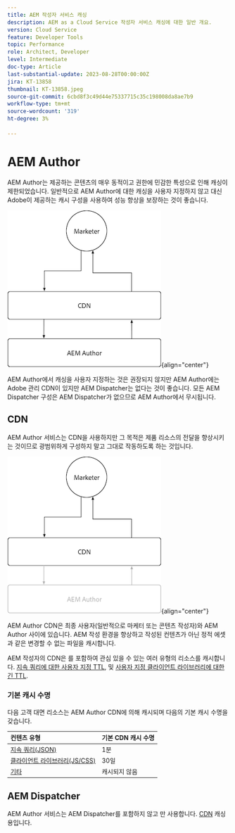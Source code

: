 ```yaml
---
title: AEM 작성자 서비스 캐싱
description: AEM as a Cloud Service 작성자 서비스 캐싱에 대한 일반 개요.
version: Cloud Service
feature: Developer Tools
topic: Performance
role: Architect, Developer
level: Intermediate
doc-type: Article
last-substantial-update: 2023-08-28T00:00:00Z
jira: KT-13858
thumbnail: KT-13858.jpeg
source-git-commit: 6cbd8f3c49d44e75337715c35c198008da8ae7b9
workflow-type: tm+mt
source-wordcount: '319'
ht-degree: 3%

---
```



# AEM Author

AEM Author는 제공하는 콘텐츠의 매우 동적이고 권한에 민감한 특성으로 인해 캐싱이 제한되었습니다. 일반적으로 AEM Author에 대한 캐싱을 사용자 지정하지 않고 대신 Adobe이 제공하는 캐시 구성을 사용하여 성능 향상을 보장하는 것이 좋습니다.

![AEM 작성자 캐싱 개요 다이어그램](./assets/author/author-all.png){align="center"}

AEM Author에서 캐싱을 사용자 지정하는 것은 권장되지 않지만 AEM Author에는 Adobe 관리 CDN이 있지만 AEM Dispatcher는 없다는 것이 좋습니다. 모든 AEM Dispatcher 구성은 AEM Dispatcher가 없으므로 AEM Author에서 무시됩니다.

## CDN

AEM Author 서비스는 CDN을 사용하지만 그 목적은 제품 리소스의 전달을 향상시키는 것이므로 광범위하게 구성하지 말고 그대로 작동하도록 하는 것입니다.

![AEM 게시 캐싱 개요 다이어그램](./assets/author/author-cdn.png){align="center"}

AEM Author CDN은 최종 사용자(일반적으로 마케터 또는 콘텐츠 작성자)와 AEM Author 사이에 있습니다. AEM 작성 환경을 향상하고 작성된 컨텐츠가 아닌 정적 에셋과 같은 변경할 수 없는 파일을 캐시합니다.

AEM 작성자의 CDN은 를 포함하여 관심 있을 수 있는 여러 유형의 리소스를 캐시합니다. [지속 쿼리에 대한 사용자 지정 TTL](https://experienceleague.adobe.com/docs/experience-manager-cloud-service/content/headless/graphql-api/persisted-queries.html?author-instances), 및 [사용자 지정 클라이언트 라이브러리에 대한 긴 TTL](https://experienceleague.adobe.com/docs/experience-manager-cloud-service/content/implementing/content-delivery/caching.html#client-side-libraries).

### 기본 캐시 수명

다음 고객 대면 리소스는 AEM Author CDN에 의해 캐시되며 다음의 기본 캐시 수명을 갖습니다.

| 컨텐츠 유형 | 기본 CDN 캐시 수명 |
|:------------ |:---------- |
| [지속 쿼리(JSON)](https://experienceleague.adobe.com/docs/experience-manager-cloud-service/content/headless/graphql-api/persisted-queries.html?author-instances) | 1분 |
| [클라이언트 라이브러리(JS/CSS)](https://experienceleague.adobe.com/docs/experience-manager-cloud-service/content/implementing/content-delivery/caching.html#client-side-libraries) | 30일 |
| [기타](https://experienceleague.adobe.com/docs/experience-manager-cloud-service/content/implementing/content-delivery/caching.html#other-content) | 캐시되지 않음 |


## AEM Dispatcher

AEM Author 서비스는 AEM Dispatcher를 포함하지 않고 만 사용합니다. [CDN](#cdn) 캐싱용입니다.

